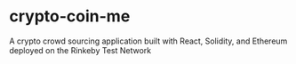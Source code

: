 # crypto-coin-me
A crypto crowd sourcing application built with React, Solidity, and Ethereum deployed on the Rinkeby Test Network

